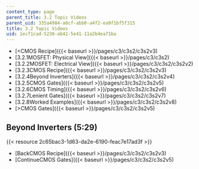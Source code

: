 ```yaml
---
content_type: page
parent_title: 3.2 Topic Videos
parent_uid: 335a4984-a0cf-abb0-a4f2-ea9f1bf5f315
title: 3.2 Topic Videos
uid: 1ecf1cad-5238-ab42-5e41-11a2b4ea71ba
---
```


*   [<CMOS Recipe]({{< baseurl >}}/pages/c3/c3s2/c3s2v3)
*   [3.2.1MOSFET: Physical View]({{< baseurl >}}/pages/c3/c3s2)
*   [3.2.2MOSFET: Electrical View]({{< baseurl >}}/pages/c3/c3s2/c3s2v2)
*   [3.2.3CMOS Recipe]({{< baseurl >}}/pages/c3/c3s2/c3s2v3)
*   [3.2.4Beyond Inverters]({{< baseurl >}}/pages/c3/c3s2/c3s2v4)
*   [3.2.5CMOS Gates]({{< baseurl >}}/pages/c3/c3s2/c3s2v5)
*   [3.2.6CMOS Timing]({{< baseurl >}}/pages/c3/c3s2/c3s2v6)
*   [3.2.7Lenient Gates]({{< baseurl >}}/pages/c3/c3s2/c3s2v7)
*   [3.2.8Worked Examples]({{< baseurl >}}/pages/c3/c3s2/c3s2v8)
*   [\>CMOS Gates]({{< baseurl >}}/pages/c3/c3s2/c3s2v5)

Beyond Inverters (5:29)
-----------------------

{{< resource 2c65bac3-1d63-da2e-6190-feac7e17ad3f >}}

*   [BackCMOS Recipe]({{< baseurl >}}/pages/c3/c3s2/c3s2v3)
*   [ContinueCMOS Gates]({{< baseurl >}}/pages/c3/c3s2/c3s2v5)